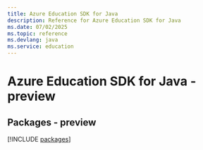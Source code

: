 ```yaml
---
title: Azure Education SDK for Java
description: Reference for Azure Education SDK for Java
ms.date: 07/02/2025
ms.topic: reference
ms.devlang: java
ms.service: education
---
```

# Azure Education SDK for Java - preview
## Packages - preview
[!INCLUDE [packages](education-index.md)]